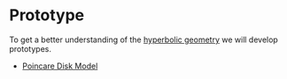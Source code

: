 # Prototype
To get a better understanding of the [hyperbolic geometry][wikipedia:hyperbolic-geometry] we will develop prototypes.

* [Poincare Disk Model][repository:prototype:poincare-disk-model]

[repository:prototype:poincare-disk-model]: https://github.com/fifth-postulate/circle-limit/tree/main/prototype/poincare-disk-model
[wikipedia:hyperbolic-geometry]: https://en.wikipedia.org/wiki/Hyperbolic_geometry
